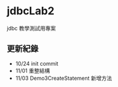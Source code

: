 # jdbcLab2
jdbc 教學測試用專案

## 更新紀錄
- 10/24 init commit
- 11/01 重整結構
- 11/03 Demo3CreateStatement 新增方法
